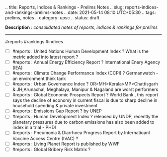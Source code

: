 .. title: Reports, Indices & Rankings - Prelims Notes
.. slug: reports-indices-and-rankings-prelims-notes
.. date: 2021-05-14 08:10 UTC+05:30
.. tags: prelims, notes
.. category: upsc
.. status: draft

**Description** : *consolidated notes of reports, indices & rankings for prelims*

***
<!-- TEASER_END -->

#reports #rankings #indices

- [ ]   #reports : United Nations Human Development Index ? What is the metric added into latest report ? 
- [ ]  #reports : Annual Energy Efficiency Report ? International Enery Agency (IEA)
- [ ]  #reports : Climate Change Performance Index (CCPI) ? Germanwatch - an environment think tank
- [ ]  #reports : Urban Governance Index ? OR>MH>Kerala>MP>Chattisgarh & JH,Arunachal, Meghalaya, Manipur & Nagaland are worst performers
- [ ]   #reports : Global Economic Prospects Report ? World Bank , this report says the decline of economy in current fiscal is due to sharp decline in household spending & private investment
- [ ]  #reports : Emissions Gap Report ? by UNEP 
- [ ]  #reports : Human Development Index ? released by UNDP, recently the planetary pressures due to carbon emissions has also been added to index in a trial - PHDI
- [ ]  #reports : Pneumonia & Diarrhoea Progress Report by Internatioanl Vaccine Access Centre (IVAC) ? 
- [ ]  #reports : Living Planet Report is published by WWF
- [ ]  #reports : Global Bribery Risk Matrix ? 
